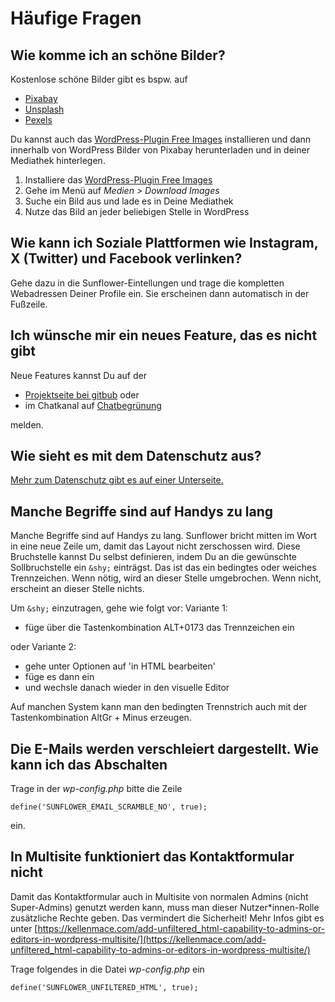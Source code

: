 # Häufige Fragen

## Wie komme ich an schöne Bilder?
Kostenlose schöne Bilder gibt es bspw. auf
- [Pixabay](https://pixabay.com)
- [Unsplash](https://unspalsh.com)
- [Pexels](https://pexels.com)

Du kannst auch das [WordPress-Plugin Free Images](https://wordpress.org/plugins/free-images/) installieren und dann innerhalb von WordPress Bilder von Pixabay herunterladen und in deiner Mediathek hinterlegen.

1. Installiere das [WordPress-Plugin Free Images](https://wordpress.org/plugins/free-images/)
2. Gehe im Menü auf *Medien > Download Images*
3. Suche ein Bild aus und lade es in Deine Mediathek
4. Nutze das Bild an jeder beliebigen Stelle in WordPress

## Wie kann ich Soziale Plattformen wie Instagram, X (Twitter) und Facebook verlinken?
Gehe dazu in die Sunflower-Eintellungen und trage die kompletten Webadressen Deiner Profile ein.
Sie erscheinen dann automatisch in der Fußzeile.

## Ich wünsche mir ein neues Feature, das es nicht gibt
Neue Features kannst Du auf der

* [Projektseite bei gitbub](https://github.com/codeispoetry/sunflower/issues) oder
* im Chatkanal auf [Chatbegrünung](https://chatbegruenung.de/channel/sunflower-wordpress)

melden.

## Wie sieht es mit dem Datenschutz aus?
[Mehr zum Datenschutz gibt es auf einer Unterseite.](privacy.md)

## Manche Begriffe sind auf Handys zu lang
Manche Begriffe sind auf Handys zu lang. Sunflower bricht mitten im Wort in eine neue Zeile um, damit das Layout nicht zerschossen wird. Diese Bruchstelle kannst Du selbst definieren, indem Du an die gewünschte Sollbruchstelle ein `&shy;` einträgst. Das ist das ein bedingtes oder weiches Trennzeichen. Wenn nötig, wird an dieser Stelle umgebrochen. Wenn nicht, erscheint an dieser Stelle nichts.

Um `&shy;` einzutragen, gehe wie folgt vor:
Variante 1:

- füge über die Tastenkombination ALT+0173 das Trennzeichen ein

oder Variante 2:

- gehe unter Optionen auf 'in HTML bearbeiten'
- füge es dann ein
- und wechsle danach wieder in den visuelle Editor


Auf manchen System kann man den bedingten Trennstrich auch mit der Tastenkombination AltGr + Minus erzeugen.

## Die E-Mails werden verschleiert dargestellt. Wie kann ich das Abschalten
Trage in der *wp-config.php* bitte die Zeile

``define('SUNFLOWER_EMAIL_SCRAMBLE_NO', true);``

ein.

## In Multisite funktioniert das Kontaktformular nicht
Damit das Kontaktformular auch in Multisite von normalen Admins (nicht Super-Admins) genutzt werden kann,
muss man dieser Nutzer*innen-Rolle zusätzliche Rechte geben. Das vermindert die Sicherheit!
Mehr Infos gibt es unter
[https://kellenmace.com/add-unfiltered_html-capability-to-admins-or-editors-in-wordpress-multisite/](https://kellenmace.com/add-unfiltered_html-capability-to-admins-or-editors-in-wordpress-multisite/)

Trage folgendes in die Datei *wp-config.php* ein

``define('SUNFLOWER_UNFILTERED_HTML', true);``
